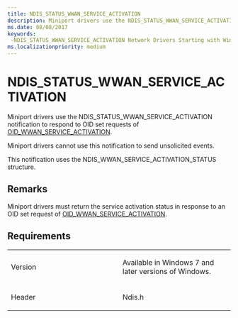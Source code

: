 ```yaml
---
title: NDIS_STATUS_WWAN_SERVICE_ACTIVATION
description: Miniport drivers use the NDIS_STATUS_WWAN_SERVICE_ACTIVATION notification to respond to OID set requests of OID_WWAN_SERVICE_ACTIVATION.
ms.date: 08/08/2017
keywords: 
 -NDIS_STATUS_WWAN_SERVICE_ACTIVATION Network Drivers Starting with Windows Vista
ms.localizationpriority: medium
---
```


# NDIS\_STATUS\_WWAN\_SERVICE\_ACTIVATION


Miniport drivers use the NDIS\_STATUS\_WWAN\_SERVICE\_ACTIVATION notification to respond to OID set requests of [OID\_WWAN\_SERVICE\_ACTIVATION](oid-wwan-service-activation.md).

Miniport drivers cannot use this notification to send unsolicited events.

This notification uses the NDIS\_WWAN\_SERVICE\_ACTIVATION\_STATUS structure.

## Remarks

Miniport drivers must return the service activation status in response to an OID set request of [OID\_WWAN\_SERVICE\_ACTIVATION](oid-wwan-service-activation.md).

## Requirements

<table>
<colgroup>
<col width="50%" />
<col width="50%" />
</colgroup>
<tbody>
<tr class="odd">
<td><p>Version</p></td>
<td><p>Available in Windows 7 and later versions of Windows.</p></td>
</tr>
<tr class="even">
<td><p>Header</p></td>
<td>Ndis.h</td>
</tr>
</tbody>
</table>

 

 




